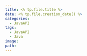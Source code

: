 ```yaml
---
title: <% tp.file.title %>
date: <% tp.file.creation_date() %>
categories:
  - JavaAPI
tags:
  - JavaAPI
  - Java
image: 
path:
---
```

